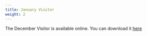 ```yaml
---
title: January Visitor
weight: 2
---
```


The December Visitor is available online. You can download it  [here](/visitor)